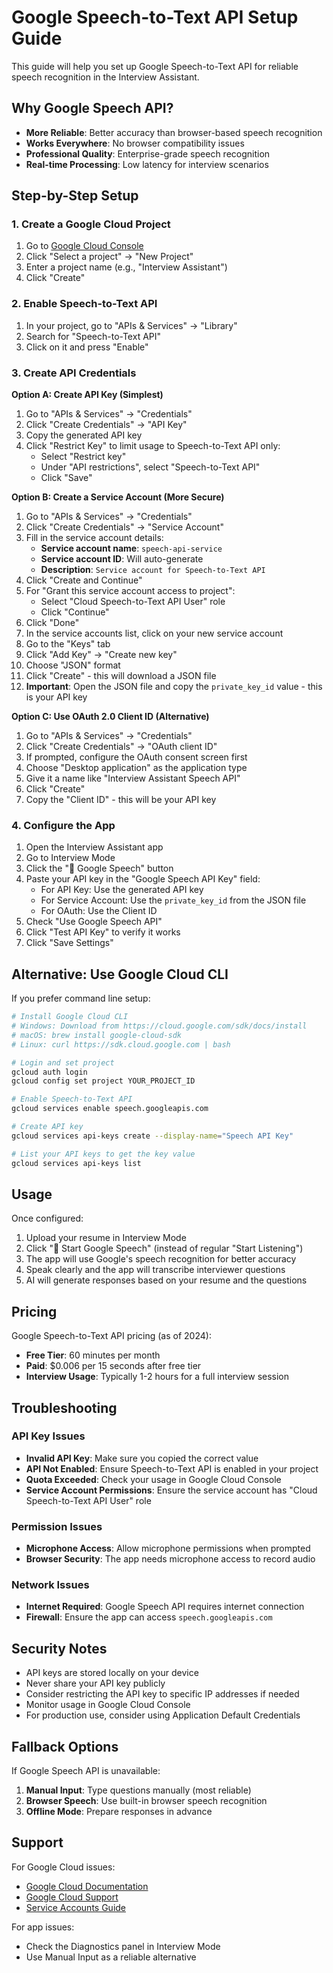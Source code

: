 # Google Speech-to-Text API Setup Guide

This guide will help you set up Google Speech-to-Text API for reliable speech recognition in the Interview Assistant.

## Why Google Speech API?

- **More Reliable**: Better accuracy than browser-based speech recognition
- **Works Everywhere**: No browser compatibility issues
- **Professional Quality**: Enterprise-grade speech recognition
- **Real-time Processing**: Low latency for interview scenarios

## Step-by-Step Setup

### 1. Create a Google Cloud Project

1. Go to [Google Cloud Console](https://console.cloud.google.com/)
2. Click "Select a project" → "New Project"
3. Enter a project name (e.g., "Interview Assistant")
4. Click "Create"

### 2. Enable Speech-to-Text API

1. In your project, go to "APIs & Services" → "Library"
2. Search for "Speech-to-Text API"
3. Click on it and press "Enable"

### 3. Create API Credentials

**Option A: Create API Key (Simplest)**

1. Go to "APIs & Services" → "Credentials"
2. Click "Create Credentials" → "API Key"
3. Copy the generated API key
4. Click "Restrict Key" to limit usage to Speech-to-Text API only:
   - Select "Restrict key"
   - Under "API restrictions", select "Speech-to-Text API"
   - Click "Save"

**Option B: Create a Service Account (More Secure)**

1. Go to "APIs & Services" → "Credentials"
2. Click "Create Credentials" → "Service Account"
3. Fill in the service account details:
   - **Service account name**: `speech-api-service`
   - **Service account ID**: Will auto-generate
   - **Description**: `Service account for Speech-to-Text API`
4. Click "Create and Continue"
5. For "Grant this service account access to project":
   - Select "Cloud Speech-to-Text API User" role
   - Click "Continue"
6. Click "Done"
7. In the service accounts list, click on your new service account
8. Go to the "Keys" tab
9. Click "Add Key" → "Create new key"
10. Choose "JSON" format
11. Click "Create" - this will download a JSON file
12. **Important**: Open the JSON file and copy the `private_key_id` value - this is your API key

**Option C: Use OAuth 2.0 Client ID (Alternative)**

1. Go to "APIs & Services" → "Credentials"
2. Click "Create Credentials" → "OAuth client ID"
3. If prompted, configure the OAuth consent screen first
4. Choose "Desktop application" as the application type
5. Give it a name like "Interview Assistant Speech API"
6. Click "Create"
7. Copy the "Client ID" - this will be your API key

### 4. Configure the App

1. Open the Interview Assistant app
2. Go to Interview Mode
3. Click the "🎤 Google Speech" button
4. Paste your API key in the "Google Speech API Key" field:
   - For API Key: Use the generated API key
   - For Service Account: Use the `private_key_id` from the JSON file
   - For OAuth: Use the Client ID
5. Check "Use Google Speech API"
6. Click "Test API Key" to verify it works
7. Click "Save Settings"

## Alternative: Use Google Cloud CLI

If you prefer command line setup:

```bash
# Install Google Cloud CLI
# Windows: Download from https://cloud.google.com/sdk/docs/install
# macOS: brew install google-cloud-sdk
# Linux: curl https://sdk.cloud.google.com | bash

# Login and set project
gcloud auth login
gcloud config set project YOUR_PROJECT_ID

# Enable Speech-to-Text API
gcloud services enable speech.googleapis.com

# Create API key
gcloud services api-keys create --display-name="Speech API Key"

# List your API keys to get the key value
gcloud services api-keys list
```

## Usage

Once configured:

1. Upload your resume in Interview Mode
2. Click "🎤 Start Google Speech" (instead of regular "Start Listening")
3. The app will use Google's speech recognition for better accuracy
4. Speak clearly and the app will transcribe interviewer questions
5. AI will generate responses based on your resume and the questions

## Pricing

Google Speech-to-Text API pricing (as of 2024):
- **Free Tier**: 60 minutes per month
- **Paid**: $0.006 per 15 seconds after free tier
- **Interview Usage**: Typically 1-2 hours for a full interview session

## Troubleshooting

### API Key Issues
- **Invalid API Key**: Make sure you copied the correct value
- **API Not Enabled**: Ensure Speech-to-Text API is enabled in your project
- **Quota Exceeded**: Check your usage in Google Cloud Console
- **Service Account Permissions**: Ensure the service account has "Cloud Speech-to-Text API User" role

### Permission Issues
- **Microphone Access**: Allow microphone permissions when prompted
- **Browser Security**: The app needs microphone access to record audio

### Network Issues
- **Internet Required**: Google Speech API requires internet connection
- **Firewall**: Ensure the app can access `speech.googleapis.com`

## Security Notes

- API keys are stored locally on your device
- Never share your API key publicly
- Consider restricting the API key to specific IP addresses if needed
- Monitor usage in Google Cloud Console
- For production use, consider using Application Default Credentials

## Fallback Options

If Google Speech API is unavailable:
1. **Manual Input**: Type questions manually (most reliable)
2. **Browser Speech**: Use built-in browser speech recognition
3. **Offline Mode**: Prepare responses in advance

## Support

For Google Cloud issues:
- [Google Cloud Documentation](https://cloud.google.com/speech-to-text/docs)
- [Google Cloud Support](https://cloud.google.com/support)
- [Service Accounts Guide](https://cloud.google.com/iam/docs/service-accounts)

For app issues:
- Check the Diagnostics panel in Interview Mode
- Use Manual Input as a reliable alternative 